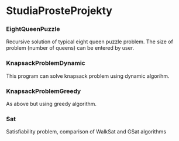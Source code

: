 # StudiaProsteProjekty

### EightQueenPuzzle
Recursive solution of typical eight queen puzzle problem. The size of problem (number of queens) can be entered by user.

### KnapsackProblemDynamic
This program can solve knapsack problem using dynamic algorihm.

### KnapsackProblemGreedy
As above but using greedy algorithm.

### Sat
Satisfiability problem, comparison of WalkSat and GSat algorithms
